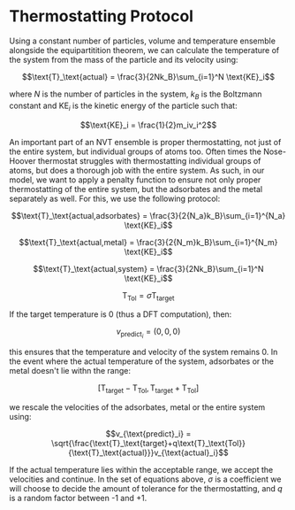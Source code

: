# Thermostatting Protocol

Using a constant number of particles, volume and temperature ensemble alongside the equipartitition theorem, we can calculate the temperature of the system from the mass of the particle and its velocity using:

$$\text{T}_\text{actual}  = \frac{3}{2Nk_B}\sum_{i=1}^N \text{KE}_i$$

where $N$ is the number of particles in the system, $k_B$ is the Boltzmann constant and $\text{KE}_{i}$ is the kinetic energy of the particle such that:

$$\text{KE}_i = \frac{1}{2}m_iv_i^2$$

An important part of an NVT ensemble is proper thermostatting, not just of the entire system, but individual groups of atoms too. Often times the Nose-Hoover thermostat struggles with thermostatting individual groups of atoms, but does a thorough job with the entire system. As such, in our model, we want to apply a penalty function to ensure not only proper thermostatting of the entire system, but the adsorbates and the metal separately as well. For this, we use the following protocol:

$$\text{T}_\text{actual,adsorbates} = \frac{3}{2{N_a}k_B}\sum_{i=1}^{N_a} \text{KE}_i$$

$$\text{T}_\text{actual,metal} = \frac{3}{2{N_m}k_B}\sum_{i=1}^{N_m} \text{KE}_i$$

$$\text{T}_\text{actual,system} = \frac{3}{2Nk_B}\sum_{i=1}^N \text{KE}_i$$

$$\text{T}_\text{Tol} = \sigma\text{T}_\text{target}$$

If the target temperature is 0 (thus a DFT computation), then:

$$v_{\text{predict}_i} = (0, 0, 0)$$

this ensures that the temperature and velocity of the system remains 0. In the event where the actual temperature of the system, adsorbates or the metal doesn't lie withn the range:

$$[\text{T}_\text{target} - \text{T}_\text{Tol}, \text{T}_\text{target} + \text{T}_\text{Tol}]$$

we rescale the velocities of the adsorbates, metal or the entire system using:

$$v_{\text{predict}_i} = \sqrt{\frac{\text{T}_\text{target}+q\text{T}_\text{Tol}}{\text{T}_\text{actual}}}v_{\text{actual}_i}$$

If the actual temperature lies within the acceptable range, we accept the velocities and continue. In the set of equations above, $\sigma$ is a coefficient we will choose to decide the amount of tolerance for the thermostatting, and $q$ is a random factor between -1 and +1. 
